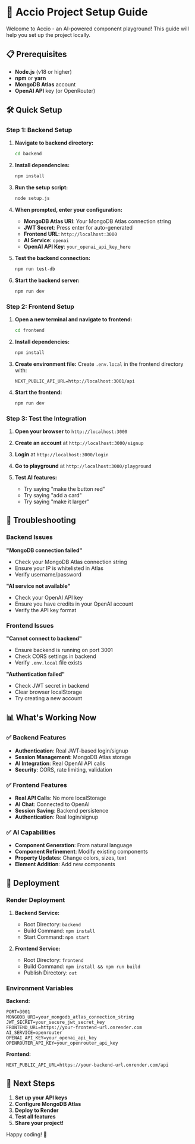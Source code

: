 # 🚀 Accio Project Setup Guide

Welcome to Accio - an AI-powered component playground! This guide will help you set up the project locally.

## 📋 Prerequisites

- **Node.js** (v18 or higher)
- **npm** or **yarn**
- **MongoDB Atlas** account
- **OpenAI API** key (or OpenRouter)

## 🛠️ Quick Setup

### Step 1: Backend Setup

1. **Navigate to backend directory:**
   ```bash
   cd backend
   ```

2. **Install dependencies:**
   ```bash
   npm install
   ```

3. **Run the setup script:**
   ```bash
   node setup.js
   ```

4. **When prompted, enter your configuration:**
   - **MongoDB Atlas URI**: Your MongoDB Atlas connection string
   - **JWT Secret**: Press enter for auto-generated
   - **Frontend URL**: `http://localhost:3000`
   - **AI Service**: `openai`
   - **OpenAI API Key**: `your_openai_api_key_here`

5. **Test the backend connection:**
   ```bash
   npm run test-db
   ```

6. **Start the backend server:**
   ```bash
   npm run dev
   ```

### Step 2: Frontend Setup

1. **Open a new terminal and navigate to frontend:**
   ```bash
   cd frontend
   ```

2. **Install dependencies:**
   ```bash
   npm install
   ```

3. **Create environment file:**
   Create `.env.local` in the frontend directory with:
   ```env
   NEXT_PUBLIC_API_URL=http://localhost:3001/api
   ```

4. **Start the frontend:**
   ```bash
   npm run dev
   ```

### Step 3: Test the Integration

1. **Open your browser** to `http://localhost:3000`

2. **Create an account** at `http://localhost:3000/signup`

3. **Login** at `http://localhost:3000/login`

4. **Go to playground** at `http://localhost:3000/playground`

5. **Test AI features:**
   - Try saying "make the button red"
   - Try saying "add a card"
   - Try saying "make it larger"

## 🔧 Troubleshooting

### Backend Issues

**"MongoDB connection failed"**
- Check your MongoDB Atlas connection string
- Ensure your IP is whitelisted in Atlas
- Verify username/password

**"AI service not available"**
- Check your OpenAI API key
- Ensure you have credits in your OpenAI account
- Verify the API key format

### Frontend Issues

**"Cannot connect to backend"**
- Ensure backend is running on port 3001
- Check CORS settings in backend
- Verify `.env.local` file exists

**"Authentication failed"**
- Check JWT secret in backend
- Clear browser localStorage
- Try creating a new account

## 📊 What's Working Now

### ✅ **Backend Features**
- **Authentication**: Real JWT-based login/signup
- **Session Management**: MongoDB Atlas storage
- **AI Integration**: Real OpenAI API calls
- **Security**: CORS, rate limiting, validation

### ✅ **Frontend Features**
- **Real API Calls**: No more localStorage
- **AI Chat**: Connected to OpenAI
- **Session Saving**: Backend persistence
- **Authentication**: Real login/signup

### ✅ **AI Capabilities**
- **Component Generation**: From natural language
- **Component Refinement**: Modify existing components
- **Property Updates**: Change colors, sizes, text
- **Element Addition**: Add new components

## 🚀 Deployment

### Render Deployment

1. **Backend Service:**
   - Root Directory: `backend`
   - Build Command: `npm install`
   - Start Command: `npm start`

2. **Frontend Service:**
   - Root Directory: `frontend`
   - Build Command: `npm install && npm run build`
   - Publish Directory: `out`

### Environment Variables

**Backend:**
```
PORT=3001
MONGODB_URI=your_mongodb_atlas_connection_string
JWT_SECRET=your_secure_jwt_secret_key
FRONTEND_URL=https://your-frontend-url.onrender.com
AI_SERVICE=openrouter
OPENAI_API_KEY=your_openai_api_key
OPENROUTER_API_KEY=your_openrouter_api_key
```

**Frontend:**
```
NEXT_PUBLIC_API_URL=https://your-backend-url.onrender.com/api
```

## 🎯 Next Steps

1. **Set up your API keys**
2. **Configure MongoDB Atlas**
3. **Deploy to Render**
4. **Test all features**
5. **Share your project!**

Happy coding! 🎉 